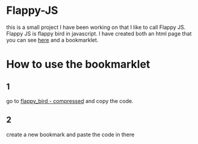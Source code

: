 # Flappy-JS
this is a small project I have been working on that I like to call Flappy JS. Flappy JS is flappy bird in javascript. I have created both an html page that you can see [here](https://jjneep.github.io/Flappy-JS/) and a bookmarklet.
# How to use the bookmarklet
## 1
go to [flappy_bird - compressed]() and copy the code.
## 2
create a new bookmark and paste the code in there
